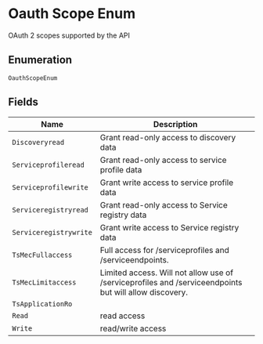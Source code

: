 
# Oauth Scope Enum

OAuth 2 scopes supported by the API

## Enumeration

`OauthScopeEnum`

## Fields

| Name | Description |
|  --- | --- |
| `Discoveryread` | Grant read-only access to discovery data |
| `Serviceprofileread` | Grant read-only access to service profile data |
| `Serviceprofilewrite` | Grant write access to service profile data |
| `Serviceregistryread` | Grant read-only access to Service registry data |
| `Serviceregistrywrite` | Grant write access to Service registry data |
| `TsMecFullaccess` | Full access for /serviceprofiles and /serviceendpoints. |
| `TsMecLimitaccess` | Limited access. Will not allow use of /serviceprofiles and /serviceendpoints but will allow discovery. |
| `TsApplicationRo` |  |
| `Read` | read access |
| `Write` | read/write access |

